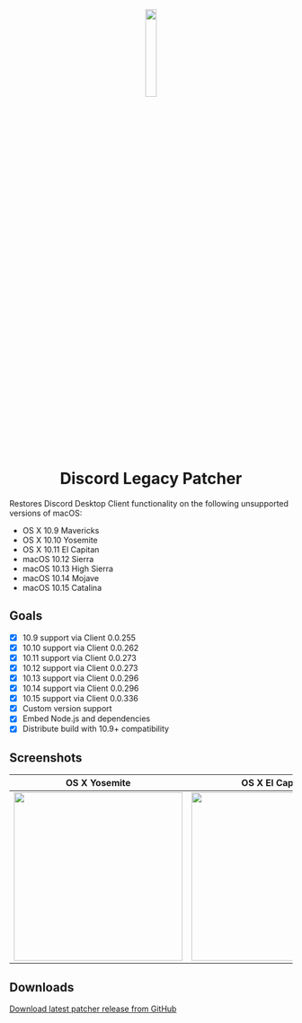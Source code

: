 <div align="center">
<img src="./images/Logo.png" width=20% height=20%>
<h1>Discord Legacy Patcher</h1>
</div>

Restores Discord Desktop Client functionality on the following unsupported versions of macOS:
* OS X 10.9 Mavericks
* OS X 10.10 Yosemite
* OS X 10.11 El Capitan
* macOS 10.12 Sierra
* macOS 10.13 High Sierra
* macOS 10.14 Mojave
* macOS 10.15 Catalina

## Goals
* [x] 10.9 support via Client 0.0.255
* [x] 10.10 support via Client 0.0.262
* [x] 10.11 support via Client 0.0.273
* [x] 10.12 support via Client 0.0.273
* [x] 10.13 support via Client 0.0.296
* [x] 10.14 support via Client 0.0.296
* [x] 10.15 support via Client 0.0.336
* [x] Custom version support
* [x] Embed Node.js and dependencies
* [x] Distribute build with 10.9+ compatibility

## Screenshots
| OS X Yosemite | OS X El Capitan | macOS Sierra |
| ------------- | --------------- | ------------ |
| <img width="300" src="./images/Yosemite.png"> | <img width="300" src="./images/ElCapitan.png"> | <img width="300" src="./images/Sierra.png"> |

## Downloads
[Download latest patcher release from GitHub](https://github.com/Jazzzny/Discord-Legacy-Patcher/releases/latest
)
